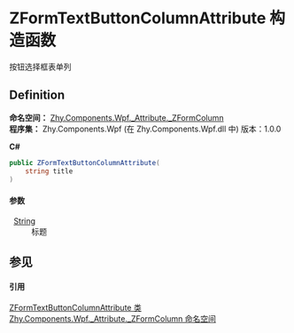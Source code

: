# ZFormTextButtonColumnAttribute 构造函数


按钮选择框表单列



## Definition
**命名空间：** <a href="abb94ccb-8a67-80c6-17c1-29dfebcf677a">Zhy.Components.Wpf._Attribute._ZFormColumn</a>  
**程序集：** Zhy.Components.Wpf (在 Zhy.Components.Wpf.dll 中) 版本：1.0.0

**C#**
``` C#
public ZFormTextButtonColumnAttribute(
	string title
)
```



#### 参数
<dl><dt>  <a href="https://learn.microsoft.com/dotnet/api/system.string" target="_blank" rel="noopener noreferrer">String</a></dt><dd>标题</dd></dl>

## 参见


#### 引用
<a href="c1a5d782-6a92-42a4-6d73-df70d32b47c1">ZFormTextButtonColumnAttribute 类</a>  
<a href="abb94ccb-8a67-80c6-17c1-29dfebcf677a">Zhy.Components.Wpf._Attribute._ZFormColumn 命名空间</a>  
